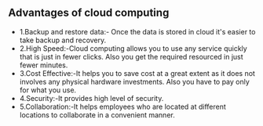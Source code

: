 ## Advantages of cloud computing
* 1.Backup and restore data:- Once the data is stored in cloud it's easier to take backup and recovery.
* 2.High Speed:-Cloud computing allows you to use any service quickly that is just in fewer clicks.
              Also you get the required resourced in just fewer minutes.
* 3.Cost Effective:-It helps you to save cost at a great extent as it does not involves any physical hardware
                  investments. Also you have to pay only for what you use.
* 4.Security:-It provides high level of security.
* 5.Collaboration:-It helps employees who are located at different locations to collaborate in a convenient manner.
